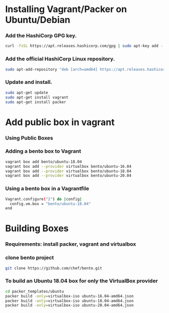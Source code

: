 # Installing Vagrant/Packer on Ubuntu/Debian
### Add the HashiCorp GPG key.
```bash
curl -fsSL https://apt.releases.hashicorp.com/gpg | sudo apt-key add -
```
### Add the official HashiCorp Linux repository.
```bash
sudo apt-add-repository "deb [arch=amd64] https://apt.releases.hashicorp.com $(lsb_release -cs) main"
```
### Update and install.
```bash
sudo apt-get update 
sudo apt-get install vagrant
sudo apt-get install packer
```

# Add public box in vagrant
### Using Public Boxes
### Adding a bento box to Vagrant
```bash
vagrant box add bento/ubuntu-18.04
vagrant box add --provider virtualbox bento/ubuntu-16.04
vagrant box add --provider virtualbox bento/ubuntu-18.04
vagrant box add --provider virtualbox bento/ubuntu-20.04
```
### Using a bento box in a Vagrantfile
```bash
Vagrant.configure("2") do |config|
  config.vm.box = "bento/ubuntu-18.04"
end
```

# Building Boxes
### Requirements: install packer, vagrant and virtualbox

### clone bento project 
```bash
git clone https://github.com/chef/bento.git
``` 
### To build an Ubuntu 18.04 box for only the VirtualBox provider
```bash
cd packer_templates/ubuntu
packer build -only=virtualbox-iso ubuntu-16.04-amd64.json
packer build -only=virtualbox-iso ubuntu-18.04-amd64.json
packer build -only=virtualbox-iso ubuntu-20.04-amd64.json
```
